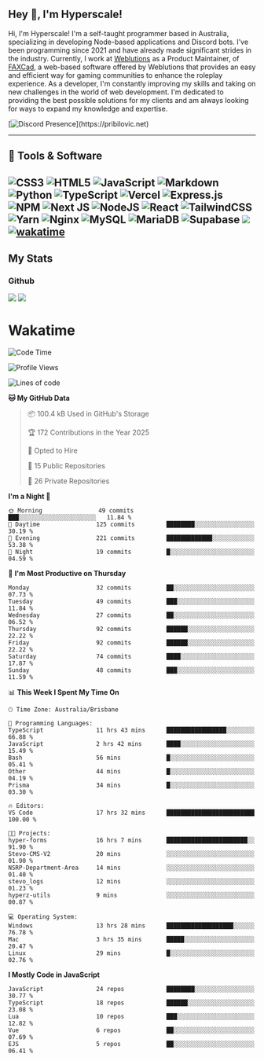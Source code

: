 ## Hey 👋, I'm Hyperscale!

Hi, I'm Hyperscale! I'm a self-taught programmer based in Australia, specializing in developing Node-based applications and Discord bots. I've been programming since 2021 and have already made significant strides in the industry. Currently, I work at [Weblutions](https://weblutions.com) as a Product Maintainer, of [FAXCad](https://weblutions.com/store/faxcad), a web-based software offered by Weblutions that provides an easy and efficient way for gaming communities to enhance the roleplay experience. As a developer, I'm constantly improving my skills and taking on new challenges in the world of web development. I'm dedicated to providing the best possible solutions for my clients and am always looking for ways to expand my knowledge and expertise.

[![Discord Presence](https://lanyard.cnrad.dev/api/906061699562475581?=idleMessage=:Just%Chillin%With%My%Kangaroo!)](https://pribilovic.net)

<p align="center">
<a href="https://github.com/Hyperscale1">
</a>
</p>

---
## 🔧 Tools & Software

![CSS3](https://img.shields.io/badge/css3-%231572B6.svg?style=for-the-badge&logo=css3&logoColor=white) ![HTML5](https://img.shields.io/badge/html5-%23E34F26.svg?style=for-the-badge&logo=html5&logoColor=white) ![JavaScript](https://img.shields.io/badge/javascript-%23323330.svg?style=for-the-badge&logo=javascript&logoColor=%23F7DF1E)  ![Markdown](https://img.shields.io/badge/markdown-%23000000.svg?style=for-the-badge&logo=markdown&logoColor=white) ![Python](https://img.shields.io/badge/python-3670A0?style=for-the-badge&logo=python&logoColor=ffdd54) ![TypeScript](https://img.shields.io/badge/typescript-%23007ACC.svg?style=for-the-badge&logo=typescript&logoColor=white) ![Vercel](https://img.shields.io/badge/vercel-%23000000.svg?style=for-the-badge&logo=vercel&logoColor=white) ![Express.js](https://img.shields.io/badge/express.js-%23404d59.svg?style=for-the-badge&logo=express&logoColor=%2361DAFB) ![NPM](https://img.shields.io/badge/NPM-%23000000.svg?style=for-the-badge&logo=npm&logoColor=white) ![Next JS](https://img.shields.io/badge/Next-black?style=for-the-badge&logo=next.js&logoColor=white) ![NodeJS](https://img.shields.io/badge/node.js-6DA55F?style=for-the-badge&logo=node.js&logoColor=white) ![React](https://img.shields.io/badge/react-%2320232a.svg?style=for-the-badge&logo=react&logoColor=%2361DAFB) ![TailwindCSS](https://img.shields.io/badge/tailwindcss-%2338B2AC.svg?style=for-the-badge&logo=tailwind-css&logoColor=white) ![Yarn](https://img.shields.io/badge/yarn-%232C8EBB.svg?style=for-the-badge&logo=yarn&logoColor=white) ![Nginx](https://img.shields.io/badge/nginx-%23009639.svg?style=for-the-badge&logo=nginx&logoColor=white) ![MySQL](https://img.shields.io/badge/mysql-%2300f.svg?style=for-the-badge&logo=mysql&logoColor=white) ![MariaDB](https://img.shields.io/badge/mariadb-%23316192.svg?style=for-the-badge&logo=mariadb&logoColor=white) ![Supabase](https://img.shields.io/badge/Supabase-3ECF8E?style=for-the-badge&logo=supabase&logoColor=white) ![](https://img.shields.io/badge/Ubuntu-E95420?style=for-the-badge&logo=ubuntu&logoColor=white) [![wakatime](https://wakatime.com/badge/user/6e098b16-30e8-493e-bf77-598fafbb912d.svg?style=for-the-badge)](https://wakatime.com/@6e098b16-30e8-493e-bf77-598fafbb912d) 
---
## My Stats

### Github
![](https://github-readme-stats.vercel.app/api?username=Hyperscale1&theme=blue-green)
![](https://github-readme-stats.vercel.app/api/top-langs/?username=Hyperscale1&theme=blue-green)

# Wakatime
<!--START_SECTION:waka-->
![Code Time](http://img.shields.io/badge/Code%20Time-975%20hrs%2019%20mins-blue)

![Profile Views](http://img.shields.io/badge/Profile%20Views-0-blue)

![Lines of code](https://img.shields.io/badge/From%20Hello%20World%20I%27ve%20Written-2.5%20million%20lines%20of%20code-blue)

**🐱 My GitHub Data** 

> 📦 100.4 kB Used in GitHub's Storage 
 > 
> 🏆 172 Contributions in the Year 2025
 > 
> 💼 Opted to Hire
 > 
> 📜 15 Public Repositories 
 > 
> 🔑 26 Private Repositories 
 > 
**I'm a Night 🦉** 

```text
🌞 Morning                49 commits          ███░░░░░░░░░░░░░░░░░░░░░░   11.84 % 
🌆 Daytime                125 commits         ████████░░░░░░░░░░░░░░░░░   30.19 % 
🌃 Evening                221 commits         █████████████░░░░░░░░░░░░   53.38 % 
🌙 Night                  19 commits          █░░░░░░░░░░░░░░░░░░░░░░░░   04.59 % 
```
📅 **I'm Most Productive on Thursday** 

```text
Monday                   32 commits          ██░░░░░░░░░░░░░░░░░░░░░░░   07.73 % 
Tuesday                  49 commits          ███░░░░░░░░░░░░░░░░░░░░░░   11.84 % 
Wednesday                27 commits          ██░░░░░░░░░░░░░░░░░░░░░░░   06.52 % 
Thursday                 92 commits          ██████░░░░░░░░░░░░░░░░░░░   22.22 % 
Friday                   92 commits          ██████░░░░░░░░░░░░░░░░░░░   22.22 % 
Saturday                 74 commits          ████░░░░░░░░░░░░░░░░░░░░░   17.87 % 
Sunday                   48 commits          ███░░░░░░░░░░░░░░░░░░░░░░   11.59 % 
```


📊 **This Week I Spent My Time On** 

```text
🕑︎ Time Zone: Australia/Brisbane

💬 Programming Languages: 
TypeScript               11 hrs 43 mins      █████████████████░░░░░░░░   66.88 % 
JavaScript               2 hrs 42 mins       ████░░░░░░░░░░░░░░░░░░░░░   15.49 % 
Bash                     56 mins             █░░░░░░░░░░░░░░░░░░░░░░░░   05.41 % 
Other                    44 mins             █░░░░░░░░░░░░░░░░░░░░░░░░   04.19 % 
Prisma                   34 mins             █░░░░░░░░░░░░░░░░░░░░░░░░   03.30 % 

🔥 Editors: 
VS Code                  17 hrs 32 mins      █████████████████████████   100.00 % 

🐱‍💻 Projects: 
hyper-forms              16 hrs 7 mins       ███████████████████████░░   91.90 % 
Stevo-CMS-V2             20 mins             ░░░░░░░░░░░░░░░░░░░░░░░░░   01.90 % 
NSRP-Department-Area     14 mins             ░░░░░░░░░░░░░░░░░░░░░░░░░   01.40 % 
stevo_logs               12 mins             ░░░░░░░░░░░░░░░░░░░░░░░░░   01.23 % 
hyperz-utils             9 mins              ░░░░░░░░░░░░░░░░░░░░░░░░░   00.87 % 

💻 Operating System: 
Windows                  13 hrs 28 mins      ███████████████████░░░░░░   76.78 % 
Mac                      3 hrs 35 mins       █████░░░░░░░░░░░░░░░░░░░░   20.47 % 
Linux                    29 mins             █░░░░░░░░░░░░░░░░░░░░░░░░   02.76 % 
```

**I Mostly Code in JavaScript** 

```text
JavaScript               24 repos            ████████░░░░░░░░░░░░░░░░░   30.77 % 
TypeScript               18 repos            ██████░░░░░░░░░░░░░░░░░░░   23.08 % 
Lua                      10 repos            ███░░░░░░░░░░░░░░░░░░░░░░   12.82 % 
Vue                      6 repos             ██░░░░░░░░░░░░░░░░░░░░░░░   07.69 % 
EJS                      5 repos             ██░░░░░░░░░░░░░░░░░░░░░░░   06.41 % 
```




<!--END_SECTION:waka-->
